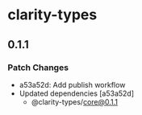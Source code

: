 # clarity-types

## 0.1.1

### Patch Changes

- a53a52d: Add publish workflow
- Updated dependencies [a53a52d]
  - @clarity-types/core@0.1.1
